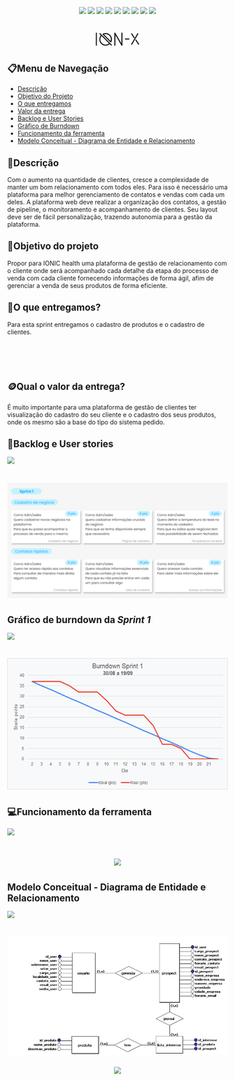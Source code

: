 <html>
       <head></head>
       <body>
              <p align="center">
                     <img src="https://img.shields.io/badge/HTML5-E34F26?style=for-the-badge&logo=html5&logoColor=white">
                     <img src="https://img.shields.io/badge/CSS3-1572B6?style=for-the-badge&logo=css3&logoColor=white">
                     <img src="https://img.shields.io/badge/Java-ED8B00?style=for-the-badge&logo=java&logoColor=white">
                     <img src="https://img.shields.io/badge/Spring-6DB33F?style=for-the-badge&logo=spring&logoColor=white">
                     <img src="https://img.shields.io/badge/JavaScript-F7DF1E?style=for-the-badge&logo=javascript&logoColor=black">
                     <img src="https://img.shields.io/badge/PostgreSQL-316192?style=for-the-badge&logo=postgresql&logoColor=white">
                     <img src="https://img.shields.io/badge/Bootstrap-563D7C?style=for-the-badge&logo=bootstrap&logoColor=white">
                     <img src="https://img.shields.io/badge/Figma-F24E1E?style=for-the-badge&logo=figma&logoColor=white">
                     <img src="https://img.shields.io/badge/Eclipse-2C2255?style=for-the-badge&logo=eclipse&logoColor=white">
              </p>
 
<h1 align="center"><img src="https://github.com/ThomasPalma1/FatecAPI-03/blob/main/docs/wireframes/ion-x/Logo%20ion-x.png" width="100px">


<h2>📋Menu de Navegação</h2>
 
- [Descrição](#descrição)
- [Objetivo do Projeto](#objetivo-do-projeto)
- [O que entregamos](#o-que-entregamos)
- [Valor da entrega](#qual-o-valor-da-entrega)
- [Backlog e User Stories](#backlog-e-user-stories)
- [Gráfico de Burndown](#grafico-de-burndown-da-sprint-1)
- [Funcionamento da ferramenta](#funcionamento-da-ferramenta)
- [Modelo Conceitual - Diagrama de Entidade e Relacionamento](#modelo-conceitual---diagrama-de-entidade-e-relacionamento)

       
<h2>📜Descrição</h2>
Com  o aumento  na  quantidade  de  clientes,  cresce  a  complexidade  de  manter  um  bom  relacionamento com todos eles. Para isso é necessário uma plataforma para melhor gerenciamento de contatos e vendas com cada um deles. A plataforma web deve realizar a organização dos contatos, a gestão de pipeline, o monitoramento e acompanhamento de clientes. Seu layout deve ser de fácil personalização, trazendo autonomia para a gestão da plataforma.

<h2>🎯Objetivo do projeto</h2>
Propor para IONIC health uma plataforma de gestão de relacionamento com o cliente onde será acompanhado cada detalhe da etapa do processo de venda com cada cliente fornecendo informações de forma ágil, afim de gerenciar a venda de seus produtos de forma eficiente.

<h2>📑O que entregamos? </h2>
Para esta sprint entregamos o cadastro de produtos e o cadastro de clientes.
       
<h1 align="center"><img src=""></h1>
       
       
<h2>🪙Qual o valor da entrega?</h2>
É muito importante para uma plataforma de gestão de clientes ter visualização do cadastro do seu cliente e o cadastro dos seus produtos, onde os mesmo são a base do tipo do sistema pedido.
       
       
<h2>🧾Backlog e User stories</h2>

[<img src="https://svgshare.com/i/WF7.svg" width = "40%">](#menu-de-navegação)

<h1 align="center"><img src="https://github.com/ThomasPalma1/FatecAPI-03/blob/main/docs/userStories/User%20stories%201.png"></h1>
       
<h2>Gráfico de burndown da <i>Sprint 1</i></h2> 

[<img src="https://svgshare.com/i/WF7.svg" width = "40%">](#menu-de-navegação)

<h1 align="center"><img src="https://github.com/ThomasPalma1/FatecAPI-03/blob/c2c0a75c6695902e9b02496c1b65df20963c05b2/docs/Burndown/Burndown%20Sprint1.png" width=550px height=300px></h1>

<h2>💻Funcionamento da ferramenta</h2>
       
[<img src="https://svgshare.com/i/WF7.svg" width = "40%">](#menu-de-navegação)
      
<h1 align="center"><img src="https://github.com/ThomasPalma1/FatecAPI-03/blob/entrega-01/docs/Projeto integrador - Sprint01, entrega de valor..mp4"></h1>
       
<h2> Modelo Conceitual - Diagrama de Entidade e Relacionamento </h2>
       
[<img src="https://svgshare.com/i/WF7.svg" width = "40%">](#menu-de-navegação)
       
<h1 align="center"><img src="https://github.com/ThomasPalma1/FatecAPI-03/blob/entrega-01/docs/DER%20Sprint%201.jpg"></h1>
       
       
<p align="center"><a href="https://github.com/ThomasPalma1/FatecAPI-03"><img src="https://img.shields.io/badge/Retornar%20a%20main-informational?style=for-the-badge" width="14.4%"></a></p>
